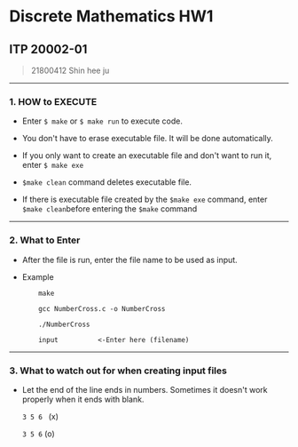 # Discrete Mathematics HW1

## ITP 20002-01

> 21800412 Shin hee ju 

<hr>

### 1. HOW to EXECUTE

 - Enter ```$ make``` or ```$ make run``` to execute code.

 - You don't have to erase executable file. It will be done automatically.

- If you only want to create an executable file and don't want to run it, enter ```$ make exe```

-  ```$make clean``` command deletes executable file.

- If there is executable file created by the  ```$make exe``` command, enter  ```$make clean```before entering the  ```$make``` command


<hr>


### 2. What to Enter

- After the file is run, enter the file name to be used as input.

- Example

    ```
        make

        gcc NumberCross.c -o NumberCross

        ./NumberCross

        input          <-Enter here (filename)

    ```


<hr>


### 3. What to watch out for when creating input files

- Let the end of the line ends in numbers. Sometimes it doesn't work properly when it ends with blank.

    ```3 5 6 ```  (x)

    ```3 5 6```    (o)
